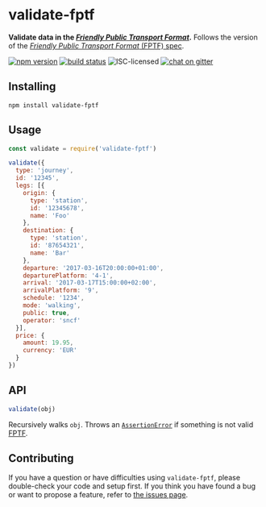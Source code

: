 # validate-fptf

**Validate data in the [*Friendly Public Transport Format*](https://github.com/public-transport/friendly-public-transport-format).** Follows the version of the [*Friendly Public Transport Format* (FPTF) spec](https://github.com/public-transport/friendly-public-transport-format).

[![npm version](https://img.shields.io/npm/v/validate-fptf.svg)](https://www.npmjs.com/package/validate-fptf)
[![build status](https://img.shields.io/travis/derhuerst/validate-fptf.svg)](https://travis-ci.org/derhuerst/validate-fptf)
![ISC-licensed](https://img.shields.io/github/license/derhuerst/validate-fptf.svg)
[![chat on gitter](https://badges.gitter.im/derhuerst.svg)](https://gitter.im/derhuerst)


## Installing

```shell
npm install validate-fptf
```


## Usage

```js
const validate = require('validate-fptf')

validate({
  type: 'journey',
  id: '12345',
  legs: [{
    origin: {
      type: 'station',
      id: '12345678',
      name: 'Foo'
    },
    destination: {
      type: 'station',
      id: '87654321',
      name: 'Bar'
    },
    departure: '2017-03-16T20:00:00+01:00',
    departurePlatform: '4-1',
    arrival: '2017-03-17T15:00:00+02:00',
    arrivalPlatform: '9',
    schedule: '1234',
    mode: 'walking',
    public: true,
    operator: 'sncf'
  }],
  price: {
    amount: 19.95,
    currency: 'EUR'
  }
})
```


## API

```js
validate(obj)
```

Recursively walks `obj`. Throws an [`AssertionError`](https://nodejs.org/api/errors.html#errors_class_assertionerror) if something is not valid [FPTF](https://github.com/public-transport/friendly-public-transport-format).


## Contributing

If you have a question or have difficulties using `validate-fptf`, please double-check your code and setup first. If you think you have found a bug or want to propose a feature, refer to [the issues page](https://github.com/derhuerst/validate-fptf/issues).
